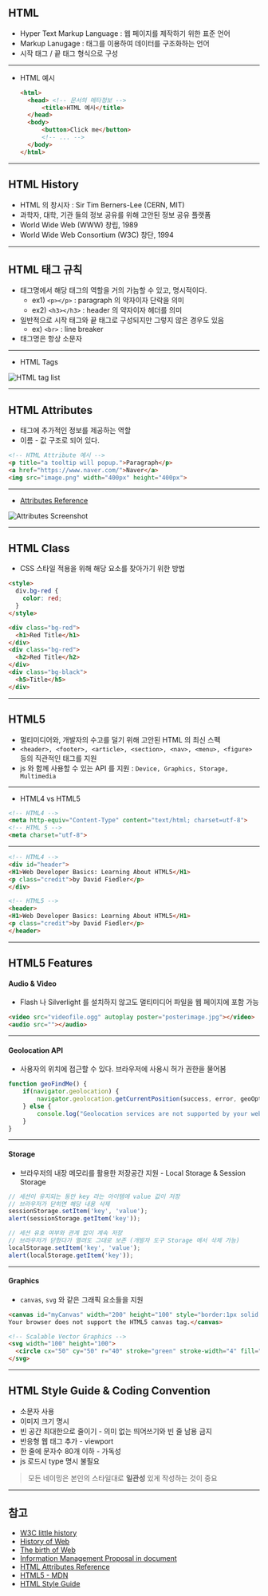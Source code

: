 <!-- $size: 16:9 -->
<!-- page_number: true -->

## HTML
- Hyper Text Markup Language : 웹 페이지를 제작하기 위한 표준 언어
- Markup Lanugage : 태그를 이용하여 데이터를 구조화하는 언어
- 시작 태그 / 끝 태그 형식으로 구성

---
- HTML 예시

  ``` html
  <html>
    <head> <!-- 문서의 메타정보 -->
        <title>HTML 예시</title>
    </head>
    <body>
        <button>Click me</button>
        <!-- ... -->
    </body>
  </html>
  ```

---
## HTML History
- HTML 의 창시자 : Sir Tim Berners-Lee (CERN, MIT)
- 과학자, 대학, 기관 들의 정보 공유를 위해 고안된 정보 공유 플랫폼
- World Wide Web (WWW) 창립, 1989
- World Wide Web Consortium (W3C) 창단, 1994

---
## HTML 태그 규칙
- 태그명에서 해당 태그의 역할을 거의 가늠할 수 있고, 명시적이다.
  - ex1) `<p></p>` : paragraph 의 약자이자 단락을 의미
  - ex2) `<h3></h3>` : header 의 약자이자 헤더를 의미
- 일반적으로 시작 태그와 끝 태그로 구성되지만 그렇지 않은 경우도 있음
  - ex) `<br>` : line breaker
- 태그명은 항상 소문자

---
- HTML Tags

![HTML tag list]()

---
## HTML Attributes
- 태그에 추가적인 정보를 제공하는 역할
- 이름 - 값 구조로 되어 있다.

```html
<!-- HTML Attribute 예시 -->
<p title="a tooltip will popup.">Paragraph</p>
<a href="https://www.naver.com/">Naver</a>
<img src="image.png" width="400px" height="400px">
```

---
- [Attributes Reference](https://www.w3schools.com/tags/ref_attributes.asp)

![Attributes Screenshot](/Users/gihyojoshuajang/Documents/Programming/TIL/education/fast_campus/1st_week/attributes.png)

---
## HTML Class
- CSS 스타일 적용을 위해 해당 요소를 찾아가기 위한 방법

```html
<style>
  div.bg-red {
    color: red;
  }
</style>

<div class="bg-red">
  <h1>Red Title</h1>
</div>
<div class="bg-red">
  <h2>Red Title</h2>
</div>
<div class="bg-black">
  <h5>Title</h5>
</div>
```

---
## HTML5
- 멀티미디어와, 개발자의 수고를 덜기 위해 고안된 HTML 의 최신 스펙
- `<header>, <footer>, <article>, <section>, <nav>, <menu>, <figure>` 등의 직관적인 태그를 지원
- js 와 함께 사용할 수 있는 API 를 지원 : `Device, Graphics, Storage, Multimedia`

---
- HTML4 vs HTML5

```html
<!-- HTML4 -->
<meta http-equiv="Content-Type" content="text/html; charset=utf-8">
<!-- HTML 5 -->
<meta charset="utf-8">
```

---
```html
<!-- HTML4 -->
<div id="header">
<H1>Web Developer Basics: Learning About HTML5</H1>
<p class="credit">by David Fiedler</p>
</div>

<!-- HTML5 -->
<header>
<H1>Web Developer Basics: Learning About HTML5</H1>
<p class="credit">by David Fiedler</p>
</header>
```

---
## HTML5 Features
#### Audio & Video
- Flash 나 Silverlight 를 설치하지 않고도 멀티미디어 파일을 웹 페이지에 포함 가능

```html
<video src="videofile.ogg" autoplay poster="posterimage.jpg"></video>
<audio src=""></audio>
```

---
#### Geolocation API
- 사용자의 위치에 접근할 수 있다. 브라우저에 사용시 허가 권한을 물어봄

```javascript
function geoFindMe() {
    if(navigator.geolocation) {
        navigator.geolocation.getCurrentPosition(success, error, geoOptions);
    } else {
        console.log("Geolocation services are not supported by your web browser.");
    }
}
```

---
#### Storage
- 브라우저의 내장 메모리를 활용한 저장공간 지원 - Local Storage & Session Storage

```javascript
// 세션이 유지되는 동안 key 라는 아이템에 value 값이 저장
// 브라우저가 닫히면 해당 내용 삭제
sessionStorage.setItem('key', 'value');
alert(sessionStorage.getItem('key'));

// 세션 유효 여부와 관계 없이 계속 저장
// 브라우저가 닫혔다가 열려도 그대로 보존 (개발자 도구 Storage 에서 삭제 가능)
localStorage.setItem('key', 'value');
alert(localStorage.getItem('key'));
```

---
#### Graphics
- `canvas`, `svg` 와 같은 그래픽 요소들을 지원

```html
<canvas id="myCanvas" width="200" height="100" style="border:1px solid #d3d3d3;">
Your browser does not support the HTML5 canvas tag.</canvas>

<!-- Scalable Vector Graphics -->
<svg width="100" height="100">
  <circle cx="50" cy="50" r="40" stroke="green" stroke-width="4" fill="yellow" />
</svg>
```

---
## HTML Style Guide & Coding Convention
- 소문자 사용
- 이미지 크기 명시
- 빈 공간 최대한으로 줄이기 - 의미 없는 띄어쓰기와 빈 줄 남용 금지
- 반응형 웹 태그 추가 - viewport
- 한 줄에 문자수 80개 이하 - 가독성
- js 로드시 type 명시 불필요

> 모든 네이밍은 본인의 스타일대로 **일관성** 있게 작성하는 것이 중요
---
## 참고
- [W3C little history](https://www.w3.org/History.html)
- [History of Web](http://webfoundation.org/about/vision/history-of-the-web/)
- [The birth of Web](http://home.cern/topics/birth-web)
- [Information Management Proposal in document](https://www.w3.org/History/1989/proposal.html)
- [HTML Attributes Reference](https://www.w3schools.com/tags/ref_attributes.asp)
- [HTML5 - MDN](https://developer.mozilla.org/ko/docs/Web/HTML/HTML5)
- [HTML Style Guide](https://www.w3schools.com/html/html5_syntax.asp)
